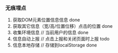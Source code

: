 ### 无痕埋点

1. 获取DOM元素位置信息信息 done
2. 获取其它信息（宽/高/位置位移）点击的位置 done
3. 收集环境信息 // 当前用户的信息 done
4. 信息自动上报 // 点击上报和关闭页面时上报 todo
5. 信息本地存储 // 存储到localStorage done